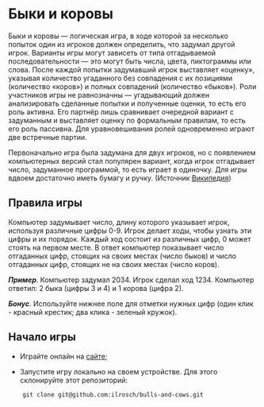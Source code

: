 # Быки и коровы

Быки и коровы — логическая игра, в ходе которой за несколько попыток один из игроков должен определить, что задумал другой игрок. Варианты игры могут зависеть от типа отгадываемой последовательности — это могут быть числа, цвета, пиктограммы или слова. После каждой попытки задумавший игрок выставляет «оценку», указывая количество угаданного без совпадения с их позициями (количество «коров») и полных совпадений (количество «быков»). Роли участников игры не равнозначны — угадывающий должен анализировать сделанные попытки и полученные оценки, то есть его роль активна. Его партнёр лишь сравнивает очередной вариант с задуманным и выставляет оценку по формальным правилам, то есть его роль пассивна. Для уравновешивания ролей одновременно играют две встречные партии.

Первоначально игра была задумана для двух игроков, но с появлением компьютерных версий стал популярен вариант, когда игрок отгадывает число, задуманное программой, то есть играет в одиночку. Для игры вдвоем достаточно иметь бумагу и ручку. (Источник [Википедия](https://ru.wikipedia.org/wiki/%D0%91%D1%8B%D0%BA%D0%B8_%D0%B8_%D0%BA%D0%BE%D1%80%D0%BE%D0%B2%D1%8B))

## Правила игры

Компьютер задумывает число, длину которого указывает игрок, используя различные цифры 0-9. Игрок делает ходы, чтобы узнать эти цифры и их порядок. Каждый ход состоит из различных цифр, 0 может стоять на первом месте. В ответ компьютер показывает число отгаданных цифр, стоящих на своих местах (число быков) и число отгаданных цифр, стоящих не на своих местах (число коров).

**_Пример_**. Компьютер задумал 2034. Игрок сделал ход 1234. Компьютер ответил: 2 быка (цифры 3 и 4) и 1 корова (цифра 2).

**_Бонус_**. Используйте нижнее поле для отметки нужных цифр (один клик - красный крестик; два клика - зеленый кружок).

## Начало игры

- Играйте онлайн на [cайте](https://ilrosch.github.io/bulls-and-cows/);

- Запустите игру локально на своем устройстве. Для этого склонируйте этот репозиторий:

```console
    git clone git@github.com:ilrosch/bulls-and-cows.git
```
